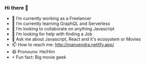 ### Hi there 👋

- 🔭 I’m currently working as a Freelancer
- 🌱 I’m currently learning GraphQL and Serverless
- 👯 I’m looking to collaborate on anything Javascript
- 🤔 I’m looking for help with finding a Job
- 💬 Ask me about Javascript, React and it's ecosystem or Movies
- 📫 How to reach me: http://manvendra.netlify.app/
- 😄 Pronouns: He/Him
- ⚡ Fun fact: Big movie geek
